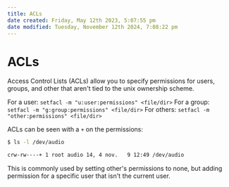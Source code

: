```yaml
---
title: ACLs
date created: Friday, May 12th 2023, 5:07:55 pm
date modified: Tuesday, November 12th 2024, 7:08:22 pm
---
```

# ACLs

Access Control Lists (ACLs) allow you to specify permissions for users, groups, and other that aren't tied to the unix ownership scheme.

For a user: `setfacl -m "u:user:permissions" <file/dir>`
For a group: `setfacl -m "g:group:permissions" <file/dir>`
For others: `setfacl -m "other:permissions" <file/dir>`

ACLs can be seen with a `+` on the permissions:

```sh
$ ls -l /dev/audio

crw-rw----+ 1 root audio 14, 4 nov.   9 12:49 /dev/audio
```

This is commonly used by setting other's permissions to none, but adding permission for a specific user that isn't the current user.
